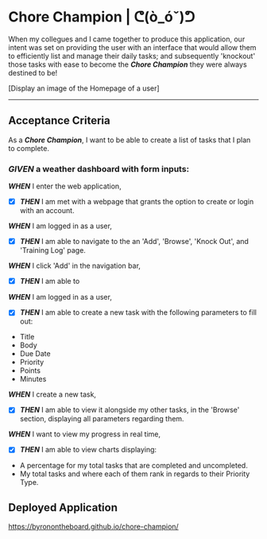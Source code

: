 # Chore Champion | ᕦ(ò_óˇ)ᕤ
When my collegues and I came together to produce this application, our intent was set on providing the user with an interface that would allow them to efficiently list and manage their daily tasks; and subsequently 'knockout' those tasks with ease to become the ___Chore Champion___ they were always destined to be!

[Display an image of the Homepage of a user]

----

## Acceptance Criteria
As a ___Chore Champion___, I want to be able to create a list of tasks that I plan to complete.

### *GIVEN* a weather dashboard with form inputs:  

***WHEN*** I enter the web application,
- [x] ***THEN*** I am met with a webpage that grants the option to create or login with an account.

***WHEN*** I am logged in as a user,
- [x] ***THEN*** I am able to navigate to the an 'Add', 'Browse', 'Knock Out', and 'Training Log' page.

***WHEN*** I click 'Add' in the navigation bar,
- [x] ***THEN*** I am able to 

***WHEN*** I am logged in as a user,
- [x] ***THEN*** I am able to create a new task with the following parameters to fill out:  
- Title
- Body
- Due Date
- Priority
- Points
- Minutes

***WHEN*** I create a new task,
- [x] ***THEN*** I am able to view it alongside my other tasks, in the 'Browse' section, displaying all parameters regarding them.

***WHEN*** I want to view my progress in real time,
- [x] ***THEN*** I am able to view charts displaying:
- A percentage for my total tasks that are completed and uncompleted.
- My total tasks and where each of them rank in regards to their Priority Type.

## Deployed Application 
https://byronontheboard.github.io/chore-champion/
